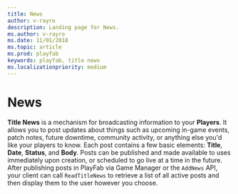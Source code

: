 ```yaml
---
title: News
author: v-rayro
description: Landing page for News.
ms.author: v-rayro
ms.date: 11/01/2018
ms.topic: article
ms.prod: playfab
keywords: playfab, title news
ms.localizationpriority: medium
---
```


# News

**Title News** is a mechanism for broadcasting information to your **Players**. It allows you to post updates about things such as upcoming in-game events, patch notes, future downtime, community activity, or anything else you'd like your players to know. Each post contains a few basic elements: **Title**, **Date**, **Status**, and **Body**. Posts can be published and made available to uses immediately upon creation, or scheduled to go live at a time in the future.  After publishing posts in PlayFab via Game Manager or the `AddNews` API, your client can call `ReadTitleNews` to retrieve a list of all active posts and then display them to the user however you choose.
